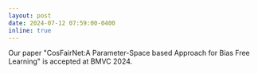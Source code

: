 ```yaml
---
layout: post
date: 2024-07-12 07:59:00-0400
inline: true
---
```


Our paper "CosFairNet:A Parameter-Space based Approach for Bias Free Learning" is accepted at BMVC 2024.